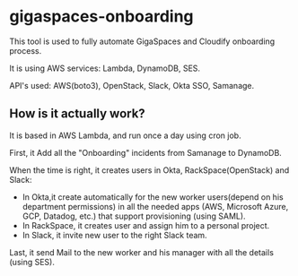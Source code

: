 # gigaspaces-onboarding


This tool is used to fully automate GigaSpaces and Cloudify onboarding process.

It is using AWS services: Lambda, DynamoDB, SES.

API's used: AWS(boto3), OpenStack, Slack, Okta SSO, Samanage.

## How is it actually work? 

It is based in AWS Lambda, and run once a day using cron job.

First, it Add all the "Onboarding" incidents from Samanage to DynamoDB.

When the time is right, it creates users in Okta, RackSpace(OpenStack) and Slack:
- In Okta,it create automatically for the new worker users(depend on his department permissions) in all the needed 
apps (AWS, Microsoft Azure, GCP, Datadog, etc.) that support provisioning (using SAML).
- In RackSpace, it creates user and assign him to a personal project.
- In Slack, it invite new user to the right Slack team.

Last, it send Mail to the new worker and his manager with all the details (using SES).
